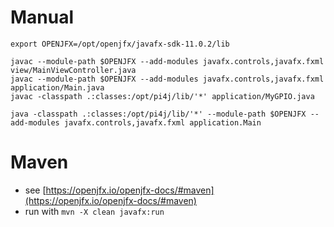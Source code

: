 # Manual

```
export OPENJFX=/opt/openjfx/javafx-sdk-11.0.2/lib

javac --module-path $OPENJFX --add-modules javafx.controls,javafx.fxml view/MainViewController.java
javac --module-path $OPENJFX --add-modules javafx.controls,javafx.fxml application/Main.java 
javac -classpath .:classes:/opt/pi4j/lib/'*' application/MyGPIO.java

java -classpath .:classes:/opt/pi4j/lib/'*' --module-path $OPENJFX --add-modules javafx.controls,javafx.fxml application.Main

```



# Maven

* see [https://openjfx.io/openjfx-docs/#maven](https://openjfx.io/openjfx-docs/#maven)
* run with `mvn -X clean javafx:run`
